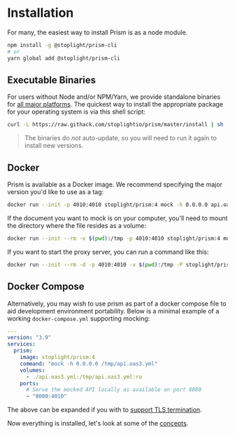 # Installation

For many, the easiest way to install Prism is as a node module.

```bash
npm install -g @stoplight/prism-cli
# or
yarn global add @stoplight/prism-cli
```

## Executable Binaries

For users without Node and/or NPM/Yarn, we provide standalone binaries for [all major platforms](https://github.com/stoplightio/prism/releases). The quickest way to install the appropriate package for your operating system is via this shell script:

```bash
curl -L https://raw.githack.com/stoplightio/prism/master/install | sh
```

<!-- theme: info -->

> The binaries do _not_ auto-update, so you will need to run it again to install new versions.

## Docker

Prism is available as a Docker image. We recommend specifying the major version you'd like to use as a tag:

```bash
docker run --init -p 4010:4010 stoplight/prism:4 mock -h 0.0.0.0 api.oas2.yml
```

If the document you want to mock is on your computer, you'll need to mount the directory where the file resides as a volume:

```bash
docker run --init --rm -v $(pwd):/tmp -p 4010:4010 stoplight/prism:4 mock -h 0.0.0.0 "/tmp/file.yaml"
```

If you want to start the proxy server, you can run a command like this:

```bash
docker run --init --rm -d -p 4010:4010 -v $(pwd):/tmp -P stoplight/prism:4 proxy -h 0.0.0.0 "/tmp/file.yml" http://host.docker.internal:8080 --errors
```

## Docker Compose

Alternatively, you may wish to use prism as part of a docker compose file to aid development environment portability. Below is a minimal example of a working `docker-compose.yml` supporting mocking:

```yaml
---
version: "3.9"
services:
  prism:
    image: stoplight/prism:4
    command: "mock -h 0.0.0.0 /tmp/api.oas3.yml"
    volumes:
      - ./api.oas3.yml:/tmp/api.oas3.yml:ro
    ports:
      # Serve the mocked API locally as available on port 8080
      - "8080:4010"
```
The above can be expanded if you with to [support TLS termination](../guides/10-nginx-tls-proxy.md).

Now everything is installed, let's look at some of the [concepts](./02-concepts.md).
